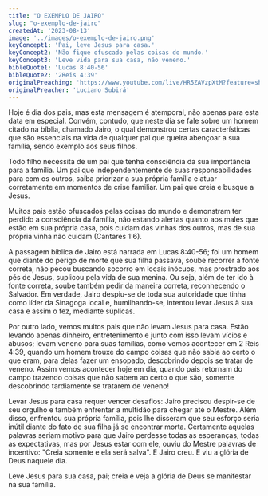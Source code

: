 ```yaml
---
title: "O EXEMPLO DE JAIRO"
slug: "o-exemplo-de-jairo"
createdAt: '2023-08-13'
image: '../images/o-exemplo-de-jairo.png'
keyConcept1: 'Pai, leve Jesus para casa.'
keyConcept2: 'Não fique ofuscado pelas coisas do mundo.'
keyConcept3: 'Leve vida para sua casa, não veneno.'
bibleQuote1: 'Lucas 8:40-56'
bibleQuote2: '2Reis 4:39'
originalPreaching: 'https://www.youtube.com/live/HR5ZAVzpXtM?feature=share'
originalPreacher: 'Luciano Subirá'
---
```


Hoje é dia dos pais, mas esta mensagem é atemporal, não apenas para esta data em especial. Convém, contudo, que neste dia se fale sobre um homem citado na bíblia, chamado Jairo, o qual demonstrou certas características que são essenciais na vida de qualquer pai que queira abençoar a sua família, sendo exemplo aos seus filhos.

Todo filho necessita de um pai que tenha consciência da sua importância para a familia. Um pai que independentemente de suas responsabilidades para com os outros, saiba priorizar a sua própria família e atuar corretamente em momentos de crise familiar. Um pai que creia e busque a Jesus.

Muitos pais estão ofuscados pelas coisas do mundo e demonstram ter perdido a consciência da família, não estando alertas quanto aos males que estão em sua própria casa, pois cuidam das vinhas dos outros, mas de sua própria vinha não cuidam (Cantares 1:6).

A passagem bíblica de Jairo está narrada em Lucas 8:40-56; foi um homem que diante do perigo de morte que sua filha passava, soube recorrer à fonte correta, não pecou buscando socorro em locais inócuos, mas prostrado aos pés de Jesus, suplicou pela vida de sua menina. Ou seja, além de ter ido à fonte correta, soube também pedir da maneira correta, reconhecendo o Salvador. Em verdade, Jairo despiu-se de toda sua autoridade que tinha como líder da Sinagoga local e, humilhando-se, intentou levar Jesus à sua casa e assim o fez, mediante súplicas.

Por outro lado, vemos muitos pais que não levam Jesus para casa. Estão levando apenas dinheiro, entretenimento e junto com isso levam vícios e abusos; levam veneno para suas famílias, como vemos acontecer em 2 Reis 4:39, quando um homem trouxe do campo coisas que não sabia ao certo o que eram, para delas fazer um ensopado, descobrindo depois se tratar de veneno. Assim vemos acontecer hoje em dia, quando pais retornam do campo trazendo coisas que não sabem ao certo o que são, somente descobrindo tardiamente se tratarem de veneno!

Levar Jesus para casa requer vencer desafios: Jairo precisou despir-se de seu orgulho e também enfrentar a multidão para chegar até o Mestre. Além disso, enfrentou sua própria família, pois lhe disseram que seu esforço seria inútil diante do fato de sua filha já se encontrar morta. Certamente aquelas palavras seriam motivo para que Jairo perdesse todas as esperanças, todas as expectativas, mas por Jesus estar com ele, ouviu do Mestre palavras de incentivo: "Creia somente e ela será salva". E Jairo creu. E viu a glória de Deus naquele dia.

Leve Jesus para sua casa, pai; creia e veja a glória de Deus se manifestar na sua família.
<!--stackedit_data:
eyJoaXN0b3J5IjpbLTEzOTM3MjE2MTZdfQ==
-->